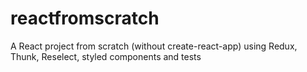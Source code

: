 # reactfromscratch
A React project from scratch (without create-react-app) using Redux, Thunk, Reselect, styled components and tests
